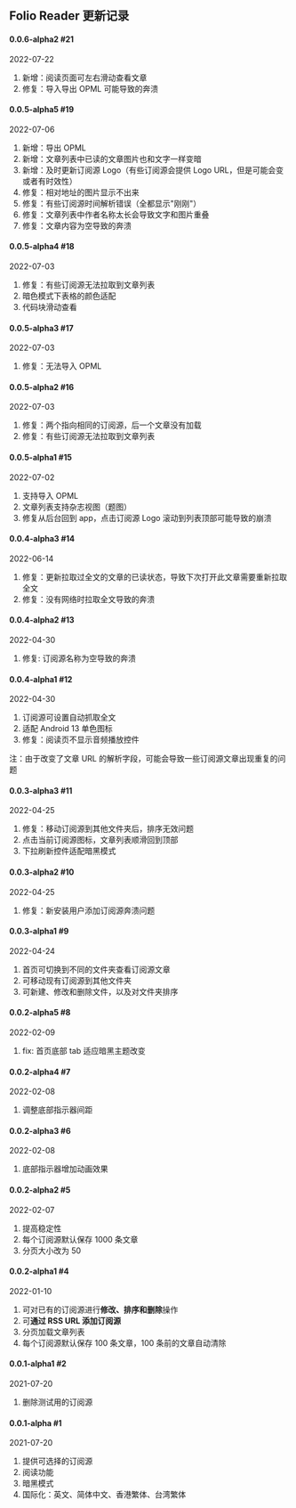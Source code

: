 ## Folio Reader 更新记录

#### 0.0.6-alpha2 #21

2022-07-22

1. 新增：阅读页面可左右滑动查看文章
2. 修复：导入导出 OPML 可能导致的奔溃

#### 0.0.5-alpha5 #19

2022-07-06

1. 新增：导出 OPML
2. 新增：文章列表中已读的文章图片也和文字一样变暗
3. 新增：及时更新订阅源 Logo（有些订阅源会提供 Logo URL，但是可能会变或者有时效性）
4. 修复：相对地址的图片显示不出来
5. 修复：有些订阅源时间解析错误（全都显示"刚刚"）
6. 修复：文章列表中作者名称太长会导致文字和图片重叠
7. 修复：文章内容为空导致的奔溃

#### 0.0.5-alpha4 #18

2022-07-03

1. 修复：有些订阅源无法拉取到文章列表
2. 暗色模式下表格的颜色适配
3. 代码块滑动查看

#### 0.0.5-alpha3 #17

2022-07-03

1. 修复：无法导入 OPML

#### 0.0.5-alpha2 #16

2022-07-03

1. 修复：两个指向相同的订阅源，后一个文章没有加载
2. 修复：有些订阅源无法拉取到文章列表

#### 0.0.5-alpha1 #15

2022-07-02

1. 支持导入 OPML
2. 文章列表支持杂志视图（题图）
3. 修复从后台回到 app，点击订阅源 Logo 滚动到列表顶部可能导致的崩溃

#### 0.0.4-alpha3 #14

2022-06-14

1. 修复：更新拉取过全文的文章的已读状态，导致下次打开此文章需要重新拉取全文
2. 修复：没有网络时拉取全文导致的奔溃

#### 0.0.4-alpha2 #13

2022-04-30

1. 修复: 订阅源名称为空导致的奔溃

#### 0.0.4-alpha1 #12

2022-04-30

1. 订阅源可设置自动抓取全文
2. 适配 Android 13 单色图标
3. 修复：阅读页不显示音频播放控件

注：由于改变了文章 URL 的解析字段，可能会导致一些订阅源文章出现重复的问题

#### 0.0.3-alpha3 #11

2022-04-25

1. 修复：移动订阅源到其他文件夹后，排序无效问题
2. 点击当前订阅源图标，文章列表顺滑回到顶部
3. 下拉刷新控件适配暗黑模式

#### 0.0.3-alpha2 #10

2022-04-25

1. 修复：新安装用户添加订阅源奔溃问题

#### 0.0.3-alpha1 #9

2022-04-24

1. 首页可切换到不同的文件夹查看订阅源文章
2. 可移动现有订阅源到其他文件夹
3. 可新建、修改和删除文件，以及对文件夹排序

#### 0.0.2-alpha5 #8

2022-02-09

1. fix: 首页底部 tab 适应暗黑主题改变

#### 0.0.2-alpha4 #7

2022-02-08

1. 调整底部指示器间距

#### 0.0.2-alpha3 #6

2022-02-08

1. 底部指示器增加动画效果

#### 0.0.2-alpha2 #5

2022-02-07

1. 提高稳定性
2. 每个订阅源默认保存 1000 条文章
3. 分页大小改为 50

#### 0.0.2-alpha1 #4

2022-01-10

1. 可对已有的订阅源进行**修改、排序和删除**操作
2. 可**通过 RSS URL 添加订阅源**
3. 分页加载文章列表
4. 每个订阅源默认保存 100 条文章，100 条前的文章自动清除

#### 0.0.1-alpha1 #2

2021-07-20

1. 删除测试用的订阅源

####  0.0.1-alpha #1

2021-07-20

1. 提供可选择的订阅源
2. 阅读功能
3. 暗黑模式
4. 国际化：英文、简体中文、香港繁体、台湾繁体
